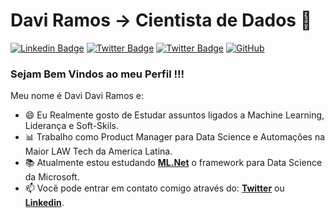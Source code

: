 # Davi Ramos -> Cientista de Dados 👋

[![Linkedin Badge](https://img.shields.io/badge/-LinkedIn-blue?style=flat-square&logo=Linkedin&logoColor=white&link=https://www.linkedin.com/in/davi-ramos/)](https://www.linkedin.com/in/davi-ramos/)
[![Twitter Badge](https://img.shields.io/badge/-Twitter-1DA1F2?style=flat-square&logo=Twitter&logoColor=white&link=https://twitter.com/Daviinfo/)](https://twitter.com/Daviinfo/)
[![Twitter Badge](https://img.shields.io/badge/-GitHub-gray?style=flat-square&logo=GitHub&logoColor=black&link=https://GitHub.com/Daviinfo/)](https://GitHub.com/Daviinfo/)
<a href="https://github.com/DaviRamos"><img src="https://img.shields.io/github/followers/DaviRamos.svg?label=GitHub&style=social" alt="GitHub"></a>

### Sejam Bem Vindos ao meu Perfil !!!

Meu nome é Davi Davi Ramos e:

 - 😄 Eu Realmente gosto de Estudar assuntos ligados a Machine Learning, Liderança e Soft-Skils.
 - 📊 Trabalho como Product Manager para Data Science e Automações na Maior LAW Tech da America Latina.
 - 📚 Atualmente estou estudando [**ML.Net**](https://dotnet.microsoft.com/learn/ml-dotnet/) o framework para Data Science da Microsoft.
 - 📫 Você pode entrar em contato comigo através do: [**Twitter**](https://twitter.com/Daviinfo/) ou [**Linkedin**](https://www.linkedin.com/in/davi-ramos/).
